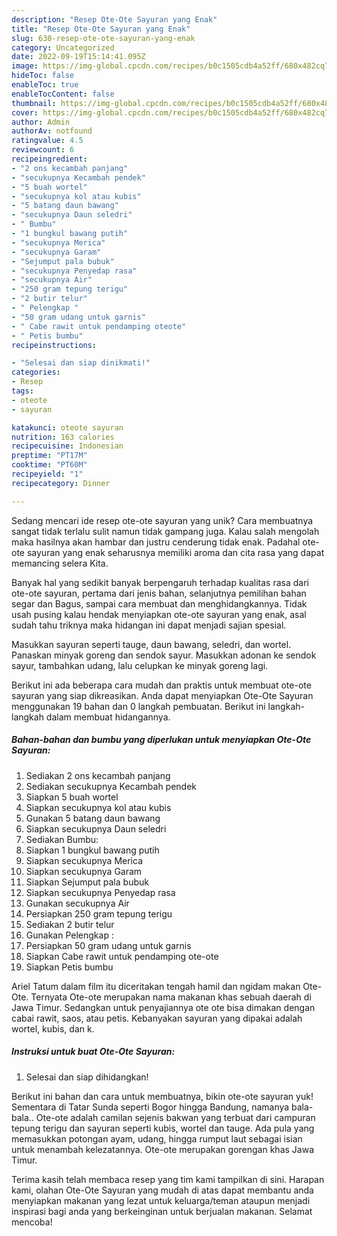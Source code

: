 ```yaml
---
description: "Resep Ote-Ote Sayuran yang Enak"
title: "Resep Ote-Ote Sayuran yang Enak"
slug: 630-resep-ote-ote-sayuran-yang-enak
category: Uncategorized
date: 2022-09-19T15:14:41.095Z
image: https://img-global.cpcdn.com/recipes/b0c1505cdb4a52ff/680x482cq70/ote-ote-sayuran-foto-resep-utama.jpg
hideToc: false
enableToc: true
enableTocContent: false
thumbnail: https://img-global.cpcdn.com/recipes/b0c1505cdb4a52ff/680x482cq70/ote-ote-sayuran-foto-resep-utama.jpg
cover: https://img-global.cpcdn.com/recipes/b0c1505cdb4a52ff/680x482cq70/ote-ote-sayuran-foto-resep-utama.jpg
author: Admin
authorAv: notfound
ratingvalue: 4.5
reviewcount: 6
recipeingredient:
- "2 ons kecambah panjang"
- "secukupnya Kecambah pendek"
- "5 buah wortel"
- "secukupnya kol atau kubis"
- "5 batang daun bawang"
- "secukupnya Daun seledri"
- " Bumbu"
- "1 bungkul bawang putih"
- "secukupnya Merica"
- "secukupnya Garam"
- "Sejumput pala bubuk"
- "secukupnya Penyedap rasa"
- "secukupnya Air"
- "250 gram tepung terigu"
- "2 butir telur"
- " Pelengkap "
- "50 gram udang untuk garnis"
- " Cabe rawit untuk pendamping oteote"
- " Petis bumbu"
recipeinstructions:

- "Selesai dan siap dinikmati!"
categories:
- Resep
tags:
- oteote
- sayuran

katakunci: oteote sayuran 
nutrition: 163 calories
recipecuisine: Indonesian
preptime: "PT17M"
cooktime: "PT60M"
recipeyield: "1"
recipecategory: Dinner

---
```





Sedang mencari ide resep ote-ote sayuran yang unik? Cara membuatnya sangat tidak terlalu sulit namun tidak gampang juga. Kalau salah mengolah maka hasilnya akan hambar dan justru cenderung tidak enak. Padahal ote-ote sayuran yang enak seharusnya memiliki aroma dan cita rasa yang dapat memancing selera Kita.





Banyak hal yang sedikit banyak berpengaruh terhadap kualitas rasa dari ote-ote sayuran, pertama dari jenis bahan, selanjutnya pemilihan bahan segar dan Bagus, sampai cara membuat dan menghidangkannya. Tidak usah pusing kalau hendak menyiapkan ote-ote sayuran yang enak,      asal sudah tahu triknya maka hidangan ini dapat menjadi sajian spesial.














Masukkan sayuran seperti tauge, daun bawang, seledri, dan wortel. Panaskan minyak goreng dan sendok sayur. Masukkan adonan ke sendok sayur, tambahkan udang, lalu celupkan ke minyak goreng lagi.






Berikut ini ada beberapa cara mudah dan praktis untuk membuat ote-ote sayuran yang siap dikreasikan. Anda dapat menyiapkan Ote-Ote Sayuran menggunakan 19 bahan dan 0 langkah pembuatan. Berikut ini langkah-langkah dalam membuat hidangannya.

<!--inarticleads1-->

##### Bahan-bahan dan bumbu yang diperlukan untuk menyiapkan Ote-Ote Sayuran:

1. Sediakan 2 ons kecambah panjang
1. Sediakan secukupnya Kecambah pendek
1. Siapkan 5 buah wortel
1. Siapkan secukupnya kol atau kubis
1. Gunakan 5 batang daun bawang
1. Siapkan secukupnya Daun seledri
1. Sediakan  Bumbu:
1. Siapkan 1 bungkul bawang putih
1. Siapkan secukupnya Merica
1. Siapkan secukupnya Garam
1. Siapkan Sejumput pala bubuk
1. Siapkan secukupnya Penyedap rasa
1. Gunakan secukupnya Air
1. Persiapkan 250 gram tepung terigu
1. Sediakan 2 butir telur
1. Gunakan  Pelengkap :
1. Persiapkan 50 gram udang untuk garnis
1. Siapkan  Cabe rawit untuk pendamping ote-ote
1. Siapkan  Petis bumbu


Ariel Tatum dalam film itu diceritakan tengah hamil dan ngidam makan Ote-Ote. Ternyata Ote-ote merupakan nama makanan khas sebuah daerah di Jawa Timur. Sedangkan untuk penyajiannya ote ote bisa dimakan dengan cabai rawit, saos, atau petis. Kebanyakan sayuran yang dipakai adalah wortel, kubis, dan k. 

<!--inarticleads2-->

##### Instruksi untuk buat Ote-Ote Sayuran:


1. Selesai dan siap dihidangkan!

Berikut ini bahan dan cara untuk membuatnya, bikin ote-ote sayuran yuk! Sementara di Tatar Sunda seperti Bogor hingga Bandung, namanya bala-bala.. Ote-ote adalah camilan sejenis bakwan yang terbuat dari campuran tepung terigu dan sayuran seperti kubis, wortel dan tauge. Ada pula yang memasukkan potongan ayam, udang, hingga rumput laut sebagai isian untuk menambah kelezatannya. Ote-ote merupakan gorengan khas Jawa Timur. 

Terima kasih telah membaca resep yang tim kami tampilkan di sini. Harapan kami, olahan Ote-Ote Sayuran yang mudah di atas dapat membantu anda menyiapkan makanan yang lezat untuk keluarga/teman ataupun menjadi inspirasi bagi anda yang berkeinginan untuk berjualan makanan. Selamat mencoba!
